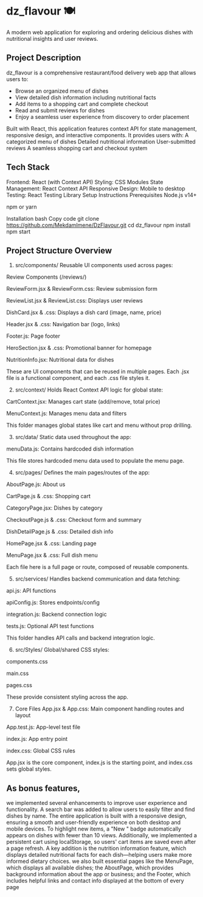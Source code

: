 
# dz_flavour 🍽

A modern web application for exploring and ordering delicious dishes with nutritional insights and user reviews.

## Project Description

dz_flavour is a comprehensive restaurant/food delivery web app that allows users to:
- Browse an organized menu of dishes
- View detailed dish information including nutritional facts
- Add items to a shopping cart and complete checkout
- Read and submit reviews for dishes
- Enjoy a seamless user experience from discovery to order placement

Built with React, this application features context API for state management, responsive design, and interactive components.
It provides users with:
A categorized menu of dishes
Detailed nutritional information
User-submitted reviews
A seamless shopping cart and checkout system
## Tech Stack
Frontend: React (with Context API)
Styling: CSS Modules
State Management: React Context API
Responsive Design: Mobile to desktop
Testing: React Testing Library
Setup Instructions
Prerequisites
Node.js v14+

npm or yarn

Installation
bash
Copy code
git clone https://github.com/MekdamImene/DzFlavour.git
cd dz_flavour
npm install
npm start
## Project Structure Overview
1. src/components/
Reusable UI components used across pages:

Review Components (/reviews/)

ReviewForm.jsx & ReviewForm.css: Review submission form

ReviewList.jsx & ReviewList.css: Displays user reviews

DishCard.jsx & .css: Displays a dish card (image, name, price)

Header.jsx & .css: Navigation bar (logo, links)

Footer.js: Page footer

HeroSection.jsx & .css: Promotional banner for homepage

NutritionInfo.jsx: Nutritional data for dishes

These are UI components that can be reused in multiple pages. Each .jsx file is a functional component, and each .css file styles it.

2. src/context/
Holds React Context API logic for global state:

CartContext.jsx: Manages cart state (add/remove, total price)

MenuContext.js: Manages menu data and filters

This folder manages global states like cart and menu without prop drilling.

3. src/data/
Static data used throughout the app:

menuData.js: Contains hardcoded dish information

This file stores hardcoded menu data used to populate the menu page.

4. src/pages/
Defines the main pages/routes of the app:

AboutPage.js: About us

CartPage.js & .css: Shopping cart

CategoryPage.jsx: Dishes by category

CheckoutPage.js & .css: Checkout form and summary

DishDetailPage.js & .css: Detailed dish info

HomePage.jsx & .css: Landing page

MenuPage.jsx & .css: Full dish menu

Each file here is a full page or route, composed of reusable components.

5. src/services/
Handles backend communication and data fetching:

api.js: API functions

apiConfig.js: Stores endpoints/config

integration.js: Backend connection logic

tests.js: Optional API test functions

This folder handles API calls and backend integration logic.

6. src/Styles/
Global/shared CSS styles:

components.css

main.css

pages.css

These provide consistent styling across the app.

7. Core Files
App.jsx & App.css: Main component handling routes and layout

App.test.js: App-level test file

index.js: App entry point

index.css: Global CSS rules

App.jsx is the core component, index.js is the starting point, and index.css sets global styles.
## As bonus features,
 we implemented several enhancements to improve user experience and functionality. A search bar was added to allow users to easily filter and find dishes by name. The entire application is built with a responsive design, ensuring a smooth and user-friendly experience on both desktop and mobile devices. To highlight new items, a "New " badge automatically appears on dishes with fewer than 10 views. Additionally, we implemented a persistent cart using localStorage, so users' cart items are saved even after a page refresh. A key addition is the nutrition information feature, which displays detailed nutritional facts for each dish—helping users make more informed dietary choices. we also built essential pages like the MenuPage, which displays all available dishes; the AboutPage, which provides background information about the app or business; and the Footer, which includes helpful links and contact info displayed at the bottom of every page
